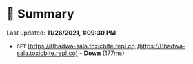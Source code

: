 # 📖 Summary
Last updated: **11/26/2021, 1:09:30 PM**

- `GET` [https://Bhadwa-sala.toxicblte.repl.co](https://Bhadwa-sala.toxicblte.repl.co) - **Down** (177ms)

